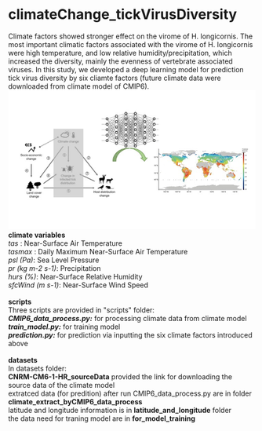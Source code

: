# climateChange_tickVirusDiversity
Climate factors showed stronger effect on the virome of H. longicornis. The most important climatic factors associated with the virome of H. longicornis were high temperature, and low relative humidity/precipitation, which increased the diversity, mainly the evenness of vertebrate associated viruses. In this study, we developed a deep learning model for prediction tick virus diversity by six cliamte factors (future climate data were downloaded from climate model of CMIP6).
![alt text](https://github.com/patience111/climateChange_tickVirusDiversity/blob/main/pics/3.jpg)</br>
**climate variables**<br>
*tas* : Near-Surface Air Temperature<br>
*tasmax* : Daily Maximum Near-Surface Air Temperature<br>
*psl (Pa)*: Sea Level Pressure<br>
*pr (kg m-2 s-1)*: Precipitation<br>
*hurs (%)*: Near-Surface Relative Humidity<br>
*sfcWind (m s-1)*: Near-Surface Wind Speed<br>
<br>
**scripts**<br>
Three scripts are provided in "scripts" folder:<br>
***CMIP6_data_process.py:*** for processing climate data from climate model<br>
***train_model.py:*** for training model<br>
***prediction.py:*** for prediction via inputting the six climate factors introduced above<br>
<br>
**datasets**<br>
In datasets folder:<br>
**CNRM-CM6-1-HR_sourceData** provided the link for downloading the source data of the climate model<br>
extratced data (for predition) after run CMIP6_data_process.py are in folder **climate_extract_byCMIP6_data_process**<br>
latitude and longitude information is in **latitude_and_longitude** folder<br>
the data need for traning model are in **for_model_training**<br>

